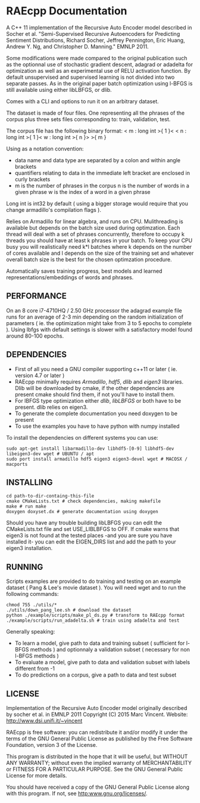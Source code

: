 RAEcpp Documentation
====================
A C++ 11 implementation of the Recursive Auto Encoder model described in Socher et al. "Semi-Supervised Recursive Autoencoders for Predicting Sentiment Distributions, Richard Socher, Jeffrey Pennington, Eric Huang, Andrew Y. Ng, and Christopher D. Manning." EMNLP 2011.  

Some modifications were made compared to the original publication such as the optionnal use of stochastic gradient descent, adagrad or adadelta for optimization as well as an experimental use of RELU activation function. By default unsupervised and supervised learning is not divided into two separate passes. As in the original paper batch optimization using l-BFGS is still available using either libLBFGS, or dlib.

Comes with a CLI and options to run it on an arbitrary dataset.

The dataset is made of four files. One representing all the phrases of the corpus plus three sets files corresponding to: train, validation, test.

The corpus file has the following binary format:
< m : long int >{ 1 }< < n : long int >{ 1 }< w : long int >{ n }> >{ m }

Using as a notation convention:
* data name and data type are separated by a colon and within angle brackets
* quantifiers relating to data in the immediate left bracket are enclosed in curly brackets
* m is the number of phrases in the corpus n is the number of words in a given phrase w is the index of a word in a given phrase

Long int is int32 by default ( using a bigger storage would require that you change armadillo's compilation flags ).

Relies on Armadillo for linear algebra, and runs on CPU. Mulithreading is available but depends on the batch size used during optimzation. Each thread will deal with a set of phrases concurrently, therefore to occupy k threads you should have at least k phrases in your batch. To keep your CPU busy you will realistically need k\*l batches where k depends on the number of cores available and l depends on the size of the training set and whatever overall batch size is the best for the chosen optimzation procedure.

Automatically saves training progress, best models and learned representations/embeddings of words and phrases.

PERFORMANCE
-----------

On an 8 core i7-4710HQ / 2.50 GHz processor the adagrad example file runs for an average of 2-3 min depending on the random initialization of parameters ( ie. the optimization might take from 3 to 5 epochs to complete ). Using lbfgs with default settings is slower with a satisfactory model found around 80-100 epochs.

DEPENDENCIES
------------

- First of all you need a GNU compiler supporting c++11 or later ( ie. version 4.7 or later )
- RAEcpp minimally requires *Armadillo*, *hdf5*, *dlib* and *eigen3* libraries. Dlib will be downloaded by cmake, if the other dependencies are present cmake should find them, if not you'll have to install them.
- For lBFGS type optimization either *dlib*, *libLBFGS* or both have to be present.
dlib relies on eigen3.
- To generate the complete documentation you need doxygen to be present
- To use the examples you have to have python with numpy installed

To install the dependencies on different systems you can use:
```
sudo apt-get install libarmadillo-dev libhdf5-[0-9] libhdf5-dev libeigen3-dev wget # UBUNTU / apt
sudo port install armadillo hdf5 eigen3 eigen3-devel wget # MACOSX / macports
```

INSTALLING
----------

```
cd path-to-dir-containg-this-file
cmake CMakeLists.txt # check dependencies, making makefile
make # run make
doxygen doxyset.dx # generate documentation using doxygen
```

Should you have any trouble building libLBFGS you can edit the CMakeLists.txt file and set USE\_LIBLBFGS to OFF. If cmake warns that eigen3 is not found at the tested places -and you are sure you have installed it- you can edit the EIGEN\_DIRS list and add the path to your eigen3 installation.

RUNNING
-------

Scripts examples are provided to do training and testing on an example dataset ( Pang & Lee's movie dataset ).
You will need wget and to run the following commands:

```
chmod 755 ./utils/* 
./utils/down_pang_lee.sh # download the dataset 
python ./example/scripts/make_pl_ds.py # transform to RAEcpp format 
./example/scripts/run_adadelta.sh # train using adadelta and test
```

Generally speaking:
- To learn a model, give path to data and training subset ( sufficient for l-BFGS methods )
and optionnaly a validation subset ( necessary for non l-BFGS methods )
- To evaluate a model, give path to data and validation subset with labels different from -1
- To do predictions on a corpus, give a path to data and test subset

LICENSE
-------

Implementation of the  Recursive Auto Encoder model originally described by socher et al. in EMNLP 2011
Copyright (C) 2015 Marc Vincent.
Website: http://www.dsi.unifi.it/~vincent

RAEcpp is free software: you can redistribute it and/or modify
it under the terms of the GNU General Public License as published by
the Free Software Foundation, version 3 of the License.

This program is distributed in the hope that it will be useful,
but WITHOUT ANY WARRANTY; without even the implied warranty of
MERCHANTABILITY or FITNESS FOR A PARTICULAR PURPOSE.  See the
GNU General Public License for more details.

You should have received a copy of the GNU General Public License
along with this program.  If not, see <http:www.gnu.org/licenses/>.
